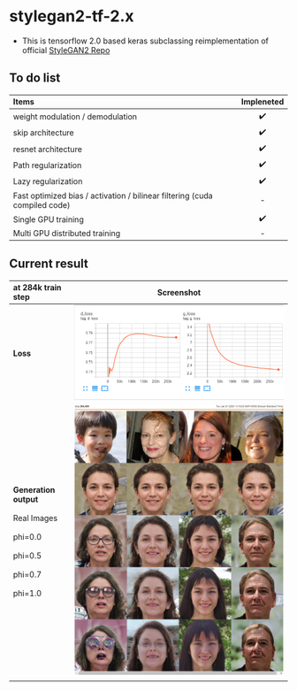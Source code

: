 # stylegan2-tf-2.x
* This is tensorflow 2.0 based keras subclassing reimplementation of official [StyleGAN2 Repo](https://github.com/NVlabs/stylegan2)

## To do list
| Items | Impleneted |
| :--- |  :---: |
| weight modulation / demodulation | :heavy_check_mark: |
| skip architecture | :heavy_check_mark: |
| resnet architecture | :heavy_check_mark: |
| Path regularization | :heavy_check_mark: |
| Lazy regularization | :heavy_check_mark: |
| Fast optimized bias / activation / bilinear filtering (cuda compiled code) | - |
| Single GPU training |:heavy_check_mark: |
| Multi GPU distributed training | - |


## Current result
| at 284k train step | Screenshot |
| :--- |  :---: |
| **Loss** |  ![losses](assets/tf-keras-stylegan2-loss.PNG) |
| **Generation output**<br><br>Real Images<br><br>phi=0.0<br><br>phi=0.5<br><br>phi=0.7<br><br>phi=1.0  | ![losses](assets/tf-keras-stylegan2-fake-images.PNG) |